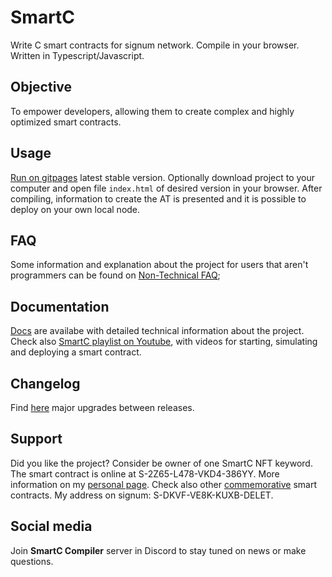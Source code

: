 # SmartC
Write C smart contracts for signum network. Compile in your browser. Written in Typescript/Javascript.

## Objective
To empower developers, allowing them to create complex and highly optimized smart contracts.

## Usage
[Run on gitpages](https://deleterium.github.io/SmartC/v0.2/index.html) latest stable version. Optionally download project to your computer and open file `index.html` of desired version in your browser. After compiling, information to create the AT is presented and it is possible to deploy on your own local node.

## FAQ
Some information and explanation about the project for users that aren't programmers can be found on [Non-Technical FAQ](https://deleterium.github.io/SmartC/docs/Non-Technical-FAQ);

## Documentation
[Docs](https://deleterium.github.io/SmartC/docs/) are availabe with detailed technical information about the project. Check also [SmartC playlist on Youtube](https://www.youtube.com/playlist?list=PLyu0NNtb1eg3Gcg2JCrOle8MjtuFPb-Gi), with videos for starting, simulating and deploying a smart contract.

## Changelog
Find [here](https://deleterium.github.io/SmartC/CHANGELOG) major upgrades between releases.

## Support
Did you like the project? Consider be owner of one SmartC NFT keyword. The smart contract is online at S-2Z65-L478-VKD4-386YY. More information on my [personal page](https://deleterium.info/NFT/). Check also other [commemorative](https://deleterium.github.io/SmartC/commemorative/) smart contracts. My address on signum: S-DKVF-VE8K-KUXB-DELET.

## Social media
Join **SmartC Compiler** server in Discord to stay tuned on news or make questions.
